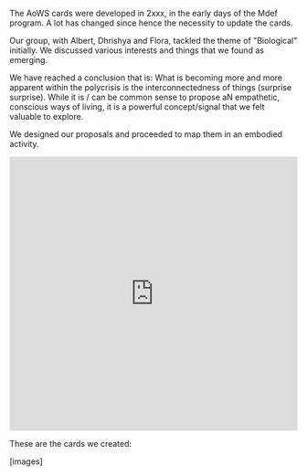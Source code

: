 The AoWS cards were developed in 2xxx, in the early days of the Mdef program. A lot has changed since hence the necessity to update the cards.

Our group, with Albert, Dhrishya and Flora, tackled the theme of "Biological" initially. We discussed various interests and things that we found as emerging.

We have reached a conclusion that is: What is becoming more and more apparent within the polycrisis is the interconnectedness of things (surprise surprise). While it is / can be common sense to propose aN  empathetic, conscious ways of living, it is a powerful concept/signal that we felt valuable to explore. 

We designed our proposals and proceeded to map  them in an embodied activity.
<iframe height="480px" width="100%" src="https://youtube.com/embed/vtwAoRJgv_o" title="YouTube video player" frameborder="0" allow="accelerometer; autoplay; clipboard-write; gyroscope; picture-in-picture;" referrerpolicy="strict-origin-when-cross-origin"></iframe>

These are the cards we created:

[images]
